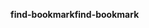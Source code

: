 <span data-ttu-id="ff893-101">**find-bookmark**</span><span class="sxs-lookup"><span data-stu-id="ff893-101">**find-bookmark**</span></span>